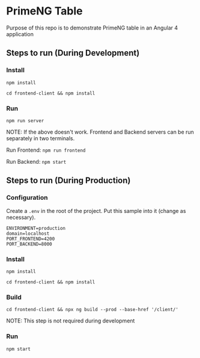 # PrimeNG Table

Purpose of this repo is to demonstrate PrimeNG table in an Angular 4 application

## Steps to run (During Development)
### Install
`npm install`

`cd frontend-client && npm install`

### Run
`npm run server`

NOTE: If the above doesn't work. Frontend and Backend servers can be run separately in two terminals.

Run Frontend: `npm run frontend`

Run Backend: `npm start`

## Steps to run (During Production)
### Configuration
Create a `.env` in the root of the project. Put this sample into it (change as necessary).
```
ENVIRONMENT=production
domain=localhost
PORT_FRONTEND=4200
PORT_BACKEND=8000
```

### Install
`npm install`

`cd frontend-client && npm install`

### Build
`cd frontend-client && npx ng build --prod --base-href '/client/'`

NOTE: This step is not required during development

### Run
`npm start`